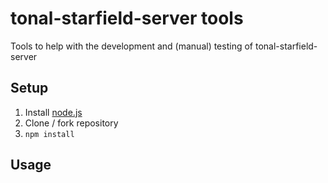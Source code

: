 # tonal-starfield-server tools

Tools to help with the development and (manual) testing of tonal-starfield-server

## Setup

1. Install [node.js](http://nodejs.org/)
2. Clone / fork repository
3. `npm install`

## Usage
